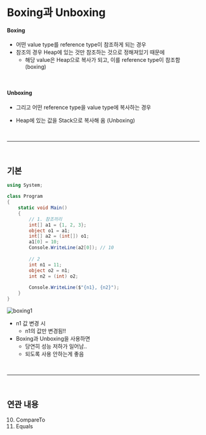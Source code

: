 # Boxing과 Unboxing

#### Boxing

* 어떤 value type를 reference type이 참조하게 되는 경우
* 참조의 경우 Heap에 있는 것만 참조하는 것으로 정해져있기 때문에
  * 해당 value은 Heap으로 복사가 되고, 이를 reference type이 참조함 (boxing)

<br>

#### Unboxing

* 그리고 어떤 reference type을 value type에 복사하는 경우

* Heap에 있는 값을 Stack으로 복사해 옴 (Unboxing)

<br>

---

<br>

## 기본

```c#
using System;

class Program
{
	static void Main()
	{
        // 1. 참조끼리
		int[] a1 = {1, 2, 3};
		object o1 = a1;
		int[] a2 = (int[]) o1;
		a1[0] = 10;
		Console.WriteLine(a2[0]); // 10
		
        // 2
		int n1 = 11;
		object o2 = n1;
		int n2 = (int) o2;
		
		Console.WriteLine($"{n1}, {n2}");
	}
}
```

![boxing1](https://user-images.githubusercontent.com/71495290/140690680-4478f8bc-438d-417f-9a67-b2125785cb00.PNG)

* n1 값 변경 시
  * n1의 값만 변경됨!!
* Boxing과 Unboxing을 사용하면
  * 당연히 성능 저하가 일어남..
  * 되도록 사용 안하는게 좋음

<br>

---

<br>

## 연관 내용

10. CompareTo
11. Equals

